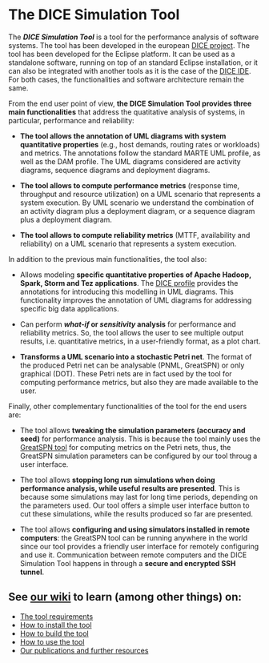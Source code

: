 # The DICE Simulation Tool

The ***DICE Simulation Tool*** is a tool for the performance analysis of software systems.
The tool has been developed in the european [DICE project](https://github.com/dice-project).
The tool has been developed for the Eclipse platform.
It can be used as a standalone software, running on top of an standard Eclipse installation, or it can also be integrated with another tools as it is the case of the [DICE IDE](https://github.com/dice-project/DICE-Platform/releases).
For both cases, the  functionalities and software architecture remain the same.

From the end user point of view, **the DICE Simulation Tool provides three main functionalities** that address the quatitative analysis of systems, in particular, performance and reliability:

* **The tool allows the annotation of UML diagrams with system quantitative properties** (e.g., host demands, routing rates or workloads) and metrics. The annotations follow the standard MARTE UML profile, as well as the DAM profile. The UML diagrams considered are activity diagrams, sequence diagrams and deployment diagrams. 

* **The tool allows to compute performance metrics** (response time, throughput and resource utilization) on a UML scenario that represents a system execution. By UML scenario we understand the combination of an activity diagram plus a deployment diagram, or a sequence diagram plus a deployment diagram.

* **The tool allows to compute reliability metrics** (MTTF, availability and reliability) on a UML scenario that represents a system execution.

In addition to the previous main functionalities, the tool also:

* Allows modeling **specific quantitative properties of Apache Hadoop, Spark, Storm and Tez applications**. The [DICE profile](https://github.com/dice-project/DICE-Profiles) provides the annotations for introducing this modelling in UML diagrams. This functionality improves the annotation of UML diagrams for addressing specific big data applications.

* Can perform ***what-if* or *sensitivity* analysis** for performance and reliability metrics. So, the tool allows the user to see multiple output results, i.e. quantitative metrics, in a user-friendly format, as a plot chart. 

* **Transforms a UML scenario into a stochastic Petri net**. The format of the produced Petri net can be analysable (PNML, GreatSPN) or only graphical (DOT). These Petri nets are in fact used by the tool for computing performance metrics, but also they are made available to the user.

Finally, other complementary functionalities of the tool for the end users are:

* The tool allows **tweaking the simulation parameters (accuracy and seed)** for performance analysis. This is because the tool mainly uses the [GreatSPN tool](https://github.com/greatspn/SOURCES) for computing metrics on the Petri nets, thus, the GreatSPN simulation parameters can be configured by our tool throug a user interface.

* The tool allows **stopping long run simulations when doing performance analysis, while useful results are presented**. This is because some simulations may last for long time periods, depending on the parameters used. Our tool offers a simple user interface button to cut these simulations, while the results produced so far are presented. 

* The tool allows **configuring and using simulators installed in remote computers**: the GreatSPN tool can be running anywhere in the world since our tool provides a friendly user interface for remotely configuring and use it. Communication between remote computers and the DICE Simulation Tool happens in through a **secure and encrypted SSH tunnel**.

## See [our wiki](https://github.com/dice-project/DICE-Simulation/wiki/) to learn (among other things) on:

* [The tool requirements](https://github.com/dice-project/DICE-Simulation/wiki/Prerequisites)
* [How to install the tool](https://github.com/dice-project/DICE-Simulation/wiki/Installation)
* [How to build the tool](https://github.com/dice-project/DICE-Simulation/wiki/Building-the-Simulation-Tool)
* [How to use the tool](https://github.com/dice-project/DICE-Simulation/wiki/Getting-Started)
* [Our publications and further resources](https://github.com/dice-project/DICE-Simulation/wiki/Links-and-References)
